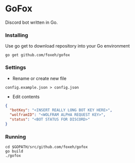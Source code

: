 # GoFox
Discord bot written in Go.

### Installing
Use go get to download repository into your Go environment
```
go get github.com/foxeh/gofox
```
### Settings

* Rename or create new file

`config.example.json > config.json`

* Edit contents

```json
{
  "botKey": "<INSERT REALLY LONG BOT KEY HERE>",
  "wolframID": "<WOLFRAM ALPHA REQUEST KEY>",
  "status": "<BOT STATUS FOR DISCORD>"
}
```


### Running

```
cd $GOPATH/src/github.com/foxeh/gofox
go build
./gofox
```

